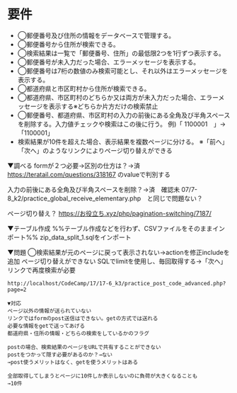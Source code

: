 # 要件
+ ◯郵便番号及び住所の情報をデータベースで管理する。
+ ◯郵便番号から住所が検索できる。
+ ◯検索結果は一覧で「郵便番号、住所」の最低限2つを1行ずつ表示する。
+ ◯郵便番号が未入力だった場合、エラーメッセージを表示する。
+ ◯郵便番号は7桁の数値のみ検索可能とし、それ以外はエラーメッセージを表示する。
+ ◯都道府県と市区町村から住所が検索できる。
+ ◯都道府県、市区町村のどちらか又は両方が未入力だった場合、エラーメッセージを表示する※どちらか片方だけの検索禁止
+ ◯郵便番号、都道府県、市区町村の入力の前後にある全角及び半角スペースを削除する。入力値チェックや検索はこの後に行う。 例)「 1100001　」→「1100001」
+ 検索結果が10件を超えた場合、表示結果を複数ページに分ける。 ※「前へ」「次へ」のようなリンクによりページ切り替えができる

▼調べる
formが２つ必要→区別の仕方は？→済
    https://teratail.com/questions/318167 
        <input type="hidden" name="search_method" value="zipcode">のvalueで判別する

入力の前後にある全角及び半角スペースを削除？→済　確認未
    07/7-8_k2/practice_global_receive_elementary.php　と同じで問題ない？

ページ切り替え？
    https://お役立ち.xyz/php/pagination-switching/7187/

▼テーブル作成
%%テーブル作成などを行わず、CSVファイルをそのままインポート%%
zip_data_split_1.sqlをインポート

▼問題
◯検索結果が元のページに戻って表示されない→actionを修正includeを追加
ページ切り替えができない
    SQLでlimitを使用し、毎回取得する→「次へ」リンクで再度検索が必要

    http://localhost/CodeCamp/17/17-6_k3/practice_post_code_advanced.php?page=2
    
    ▼対応
    ページ以外の情報が送られていない
    リンクではformのpost送信はできない。getの方式では送れる
    必要な情報をgetで送ってあげる
    都道府県・住所の情報・どちらの検索をしているかのフラグ

    postの場合、検索結果のページをURLで共有することができない
    postをつかって隠す必要があるのか？→ない
    →post使うメリットはなく、getを使うメリットはある

    全部取得してしまうとページに10件しか表示しないのに負荷が大きくなることも
    →10件